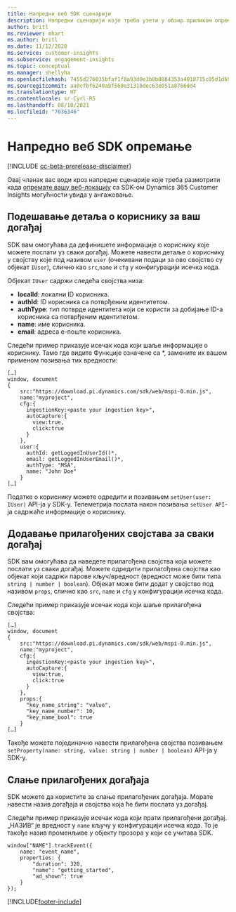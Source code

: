 ```yaml
---
title: Напредни веб SDK сценарији
description: Напредни сценарији које треба узети у обзир приликом опремања веб-локације помоћу SDK-а.
author: britl
ms.reviewer: mhart
ms.author: britl
ms.date: 11/12/2020
ms.service: customer-insights
ms.subservice: engagement-insights
ms.topic: conceptual
ms.manager: shellyha
ms.openlocfilehash: 7455d276035bfaf1f8a93d0e3b0b0884353a4010715c05d1d696309f7eb4b233
ms.sourcegitcommit: aa0cfbf6240a9f560e3131bdec63e051a8786dd4
ms.translationtype: HT
ms.contentlocale: sr-Cyrl-RS
ms.lasthandoff: 08/10/2021
ms.locfileid: "7036346"
---
```

# <a name="advanced-web-sdk-instrumentation"></a>Напредно веб SDK опремање

[!INCLUDE [cc-beta-prerelease-disclaimer](includes/cc-beta-prerelease-disclaimer.md)]

Овај чланак вас води кроз напредне сценарије које треба размотрити када [опремате вашу веб-локацију](instrument-website.md) са SDK-ом Dynamics 365 Customer Insights могућности увида у ангажовање.

## <a name="setting-user-details-for-your-event"></a>Подешавање детаља о кориснику за ваш догађај

SDK вам омогућава да дефинишете информације о кориснику које можете послати уз сваки догађај. Можете навести детаље о кориснику у својству које под називом `user` (очекивани подаци за ово својство су објекат `IUser`), слично као `src`,`name` и `cfg` у конфигурацији исечка кода.

Објекат `IUser` садржи следећа својства низа:

- **localId**: локални ID корисника.
- **authId**: ID корисника са потврђеним идентитетом.
- **authType**: тип потврде идентитета који се користи за добијање ID-а корисника са потврђеним идентитетом.
- **name**: име корисника.
- **email**: адреса е-поште корисника.
    
Следећи пример приказује исечак кода који шаље информације о кориснику. Тамо где видите Функције означене са *, замените их вашом применом позивања тих вредности:  

```
[…]
window, document 
{
    src:"https://download.pi.dynamics.com/sdk/web/mspi-0.min.js", 
    name:"myproject",      
    cfg:{ 
      ingestionKey:<paste your ingestion key>", 
      autoCapture:{ 
        view:true, 
        click:true 
      }
    },
    user:{
      authId: getLoggedInUserId()*,
      email: getLoggedInUserEmail()*,
      authType: "MSA",
      name: "John Doe"
    }
[…]
```

Податке о кориснику можете одредити и позивањем `setUser(user: IUser)` API-ја у SDK-у. Телеметрија послата након позивања `setUser API`-ја садржаће информације о кориснику.

## <a name="adding-custom-properties-for-each-event"></a>Додавање прилагођених својстава за сваки догађај

SDK вам омогућава да наведете прилагођена својства која можете послати уз сваки догађај. Можете одредити прилагођена својства као објекат који садржи парове кључ/вредност (вредност може бити типа `string | number | boolean`). Објекат може бити додат у својство под називом `props`, слично као `src`, `name` и `cfg` у конфигурацији исечка кода. 

Следећи пример приказује исечак кода који шаље прилагођена својства:

```
[…]
window, document 
{
    src:"https://download.pi.dynamics.com/sdk/web/mspi-0.min.js", 
    name:"myproject",      
    cfg:{ 
      ingestionKey:<paste your ingestion key>", 
      autoCapture:{ 
        view:true, 
        click:true 
      }
    },
    props:{
      "key_name_string": "value",
      "key_name_number": 10,
      "key_name_bool": true
    }
[…]
```

Такође можете појединачно навести прилагођена својства позивањем `setProperty(name: string, value: string | number | boolean)` API-ја у SDK-у.

## <a name="sending-custom-events"></a>Слање прилагођених догађаја

SDK можете да користите за слање прилагођених догађаја. Морате навести назив догађаја и својства која ће бити послата уз догађај.

Следећи пример приказује исечак кода који прати прилагођени догађај. „НАЗИВ“ је вредност у `name` кључу у конфигурацији исечка кода. То је такође назив променљиве у објекту прозора у који се учитава SDK.

```
window["NAME"].trackEvent({
    name: "event_name",
    properties: {
        "duration": 320,
        "name": "getting_started",
        "ad_shown": true
    }
});
```


[!INCLUDE[footer-include](../includes/footer-banner.md)]